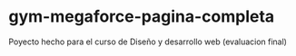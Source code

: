 # gym-megaforce-pagina-completa
Poyecto hecho para el curso de Diseño y desarrollo web (evaluacion final)
